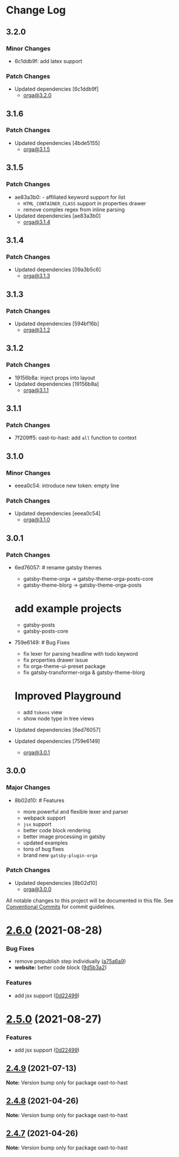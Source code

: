 # Change Log

## 3.2.0

### Minor Changes

- 6c1ddb9f: add latex support

### Patch Changes

- Updated dependencies [6c1ddb9f]
  - orga@3.2.0

## 3.1.6

### Patch Changes

- Updated dependencies [4bde5155]
  - orga@3.1.5

## 3.1.5

### Patch Changes

- ae83a3b0: - affiliated keyword support for list
  - `HTML_CONTAINER_CLASS` support in properties drawer
  - remove complex regex from inline parsing
- Updated dependencies [ae83a3b0]
  - orga@3.1.4

## 3.1.4

### Patch Changes

- Updated dependencies [09a3b5c6]
  - orga@3.1.3

## 3.1.3

### Patch Changes

- Updated dependencies [594bf16b]
  - orga@3.1.2

## 3.1.2

### Patch Changes

- 19156b8a: inject props into layout
- Updated dependencies [19156b8a]
  - orga@3.1.1

## 3.1.1

### Patch Changes

- 7f209ff5: oast-to-hast: add `all` function to context

## 3.1.0

### Minor Changes

- eeea0c54: introduce new token: empty line

### Patch Changes

- Updated dependencies [eeea0c54]
  - orga@3.1.0

## 3.0.1

### Patch Changes

- 6ed76057: # rename gatsby themes

  - gatsby-theme-orga -> gatsby-theme-orga-posts-core
  - gatsby-theme-blorg -> gatsby-theme-orga-posts

  # add example projects

  - gatsby-posts
  - gatsby-posts-core

- 759e6149: # Bug Fixes

  - fix lexer for parsing headline with todo keyword
  - fix properties drawer issue
  - fix orga-theme-ui-preset package
  - fix gatsby-transformer-orga & gatsby-theme-blorg

  # Improved Playground

  - add `tokens` view
  - show node type in tree views

- Updated dependencies [6ed76057]
- Updated dependencies [759e6149]
  - orga@3.0.1

## 3.0.0

### Major Changes

- 8b02d10: # Features

  - more powerful and flexible lexer and parser
  - webpack support
  - `jsx` support
  - better code block rendering
  - better image processing in gatsby
  - updated examples
  - tons of bug fixes
  - brand new `gatsby-plugin-orga`

### Patch Changes

- Updated dependencies [8b02d10]
  - orga@3.0.0

All notable changes to this project will be documented in this file.
See [Conventional Commits](https://conventionalcommits.org) for commit guidelines.

# [2.6.0](https://github.com/orgapp/orgajs/tree/master/packages/oast-to-hast/compare/v2.5.0...v2.6.0) (2021-08-28)

### Bug Fixes

- remove prepublish step individually ([a75a6a9](https://github.com/orgapp/orgajs/tree/master/packages/oast-to-hast/commit/a75a6a9606421b66b6ef69b28e3fcb03a5ee282a))
- **website:** better code block ([9d5b3a2](https://github.com/orgapp/orgajs/tree/master/packages/oast-to-hast/commit/9d5b3a2d554672d22523727e89b2b5c60dc6233d))

### Features

- add jsx support ([0d22499](https://github.com/orgapp/orgajs/tree/master/packages/oast-to-hast/commit/0d224990b412e064ebf6816608eea6766f93d60c))

# [2.5.0](https://github.com/orgapp/orgajs/tree/master/packages/oast-to-hast/compare/v2.4.9...v2.5.0) (2021-08-27)

### Features

- add jsx support ([0d22499](https://github.com/orgapp/orgajs/tree/master/packages/oast-to-hast/commit/0d224990b412e064ebf6816608eea6766f93d60c))

## [2.4.9](https://github.com/orgapp/orgajs/tree/master/packages/oast-to-hast/compare/v2.4.8...v2.4.9) (2021-07-13)

**Note:** Version bump only for package oast-to-hast

## [2.4.8](https://github.com/orgapp/orgajs/tree/master/packages/oast-to-hast/compare/v2.4.7...v2.4.8) (2021-04-26)

**Note:** Version bump only for package oast-to-hast

## [2.4.7](https://github.com/orgapp/orgajs/tree/master/packages/oast-to-hast/compare/v2.4.6...v2.4.7) (2021-04-26)

**Note:** Version bump only for package oast-to-hast
